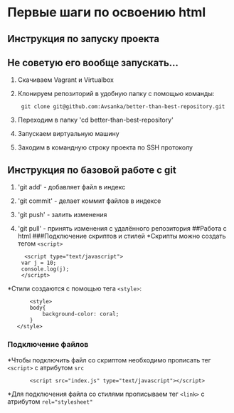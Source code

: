 # Первые шаги по освоению html
## Инструкция по запуску проекта
## Не советую его вообще запускать...
1. Скачиваем Vagrant и Virtualbox
1. Клонируем репозиторий в удобную папку с помощью команды:

        git clone git@github.com:Avsanka/better-than-best-repository.git
1. Переходим в папку 'cd better-than-best-repository'
1. Запускаем виртуальную машину
1. Заходим в командную строку проекта по SSH протоколу  
## Инструкция по базовой работе с git
1. 'git add' - добавляет файл в индекс
1. 'git commit' - делает коммит файлов в индексе
1. 'git push' - залить изменения
1. 'git pull' - принять изменения с удалённого репозитория
##Работа с html
###Подключение скриптов и стилей
 *Скрипты можно создать тегом `<script>`
 
         <script type="text/javascript">
        var j = 10;
        console.log(j);
        </script>
    <script src="index.js" type="text/javascript"></script>
   
 *Стили создаются с помощью тега `<style>`:
   
           <style>
           body{
               background-color: coral;
           }
       </style>
 ### Подключение файлов 
 *Чтобы подключить файл со скриптом необходимо прописать тег `<script>` с атрибутом `src`
   
           <script src="index.js" type="text/javascript"></script>
         
 *Для подключения файла со стилями прописываем тег `<link>` с атрибутом `rel="stylesheet"` 
    
